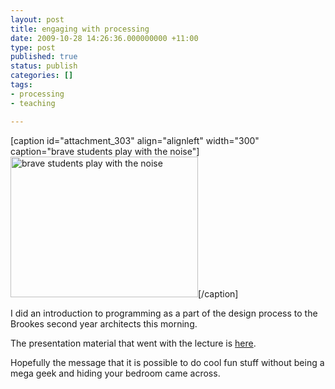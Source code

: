 ```yaml
---
layout: post
title: engaging with processing
date: 2009-10-28 14:26:36.000000000 +11:00
type: post
published: true
status: publish
categories: []
tags:
- processing
- teaching

---
```

<p>[caption id="attachment_303" align="alignleft" width="300" caption="brave students play with the noise"]<a href="http://www.notionparallax.co.uk/wordpress/wp-content/uploads/2009/10/28102009058.jpg"><img class="size-medium wp-image-303" title="28102009058" src="{{ site.baseurl }}/assets/28102009058-300x225.jpg" alt="brave students play with the noise" width="300" height="225" /></a>[/caption]</p>
<p>I did an introduction to programming as a part of the design process to the Brookes second year architects this morning.</p>
<p>The presentation material that went with the lecture is <a href="http://www.notionparallax.co.uk/noisy/processing-lecture.html">here</a>.  </p>
<p>Hopefully the message that it is possible to do cool fun stuff without being a mega geek and hiding your bedroom came across.</p>
<p><object width="490" height="282"><param name="allowfullscreen" value="true" /><param name="allowscriptaccess" value="always" /><param name="movie" value="http://vimeo.com/moogaloop.swf?clip_id=7308368&amp;server=vimeo.com&amp;show_title=1&amp;show_byline=0&amp;show_portrait=0&amp;color=00adef&amp;fullscreen=1" /><embed src="http://vimeo.com/moogaloop.swf?clip_id=7308368&amp;server=vimeo.com&amp;show_title=1&amp;show_byline=0&amp;show_portrait=0&amp;color=00adef&amp;fullscreen=1" type="application/x-shockwave-flash" allowfullscreen="true" allowscriptaccess="always" width="490" height="282"></embed></object></p>
